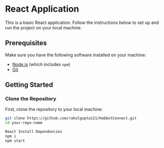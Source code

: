 # React Application

This is a basic React application. Follow the instructions below to set up and run the project on your local machine.

## Prerequisites

Make sure you have the following software installed on your machine:

- [Node.js](https://nodejs.org/) (which includes `npm`)
- [Git](https://git-scm.com/)

## Getting Started

### Clone the Repository

First, clone the repository to your local machine:

```bash
git clone https://github.com/rahulgupta121/HabbotConnect.git
cd your-repo-name

React Install Dependencies
npm i
npm start
